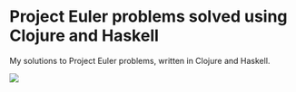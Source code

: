 # Project Euler problems solved using Clojure and Haskell

My solutions to Project Euler problems, written in Clojure and Haskell.

<img src="http://projecteuler.net/profile/fmancinelli.png"/>
